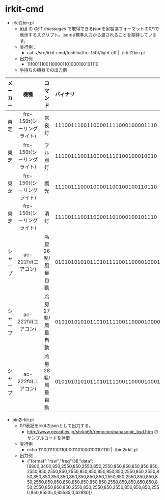 # irkit-cmd
- irkit2bin.pl
	- [irkit](http://getirkit.com/ "IRKit") の *GET /messages* で取得できるjsonを家製協フォーマットの0/1で表示するスクリプト。jsonは標準入力から渡されることを期待しています。
	- 実行例：
		- cat ~/src/irkit-cmd/toshiba/frc-150t/light-off | ./irkit2bin.pl
	- 出力例
		- 11100111001100001101000100101110
	- 手持ちの機器での出力例

|メーカー|機種|コマンド|バイナリ|
|:-----|:--:|:---:|:----|
|東芝  |frc-150t(シーリングライト)|常夜灯|11100111001100001111000100001110|
|東芝  |frc-150t(シーリングライト)|フル点灯|11100111001100001110100100010010|
|東芝  |frc-150t(シーリングライト)|調光  |11100111000100001100100100110110|
|東芝  |frc-150t(シーリングライト)|消灯  |11100111001100001101000100101110|
|シャープ|ac-222fd(エアコン)|冷房26度/風量自動|01010101010110101111001100001000100100001000100001000100000000001111000000000101000000000010011110000101|
|シャープ|ac-222fd(エアコン)|冷房27度/風量自動|01010101010110101111001100001000010100001000110001000100000000001111000000000101001000000010011110001111|
|シャープ|ac-222fd(エアコン)|冷房28度/風量自動|01010101010110101111001100001000100100001000100001000100000000001111000000000101000000000010011110000101|

- bin2irkit.pl
	- 0/1表記をirkitのjsonとして出力する。
		- http://www.geocities.jp/shrkn65/remocon/panasonic_bsd.htm のサンプルコードを拝借
	- 実行例
		- echo 11100111001100001101000100101110 | ./bin2irkit.pl
	- 出力例
		- {"format":"raw","freq":38,"data":[6800,3400,850,2550,850,2550,850,2550,850,850,850,850,850,2550,850,2550,850,2550,850,850,850,850,850,2550,850,2550,850,850,850,850,850,850,850,850,850,2550,850,2550,850,850,850,2550,850,850,850,850,850,850,850,2550,850,850,850,850,850,2550,850,850,850,2550,850,2550,850,2550,850,850,850,2550,850,65535,0,65535,0,42880]}

